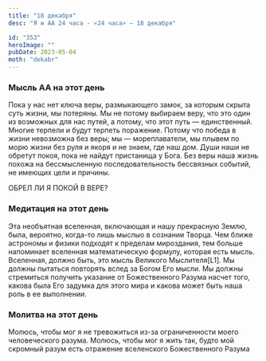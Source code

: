 ```yaml
---
title: "18 декабря"
desc: "Я и АА 24 часа - «24 часа» — 18 декабря"

id: "353"
heroImage: ""
pubDate: 2023-05-04
moth: "dekabr"
---
```


### Мысль АА на этот день

Пока у нас нет ключа веры, размыкающего замок, за которым скрыта суть жизни,
мы потеряны. Мы не потому выбираем веру, что это один из возможных для нас
путей, а потому, что этот путь — единственный. Многие терпели и будут терпеть
поражение. Потому что победа в жизни невозможна без веры; мы — мореплаватели,
мы плывем по морю жизни без руля и якоря и не знаем, где наш дом. Души наши не
обретут покоя, пока не найдут пристанища у Бога. Без веры наша жизнь похожа на
бессмысленную последовательность бессвязных событий, не имеющих цели и
причины.

ОБРЕЛ ЛИ Я ПОКОЙ В ВЕРЕ?

### Медитация на этот день

Эта необъятная вселенная, включающая и нашу прекрасную Землю, была, вероятно,
когда-то лишь мыслыо в сознании Творца. Чем ближе астрономы и физики подходят
к пределам мироздания, тем больше напоминает вселенная математическую формулу,
которая есть мысль. Вселенная, должно быть, это мысль Великого Мыслителя[L1].
Мы должны пытаться повторять вслед за Богом Его мысли. Мы должны стремиться
получить указание от Божественного Разума насчет того, какова была Его задумка
для этого мира и какова может быть наша роль в ее выполнении.

### Молитва на этот день

Молюсь, чтобы мог я не тревожиться из-за ограниченности моего человеческого
разума. Молюсь, чтобы мог я жить так, будто мой скромный разум есть отражение
вселенского Божественного Разума

